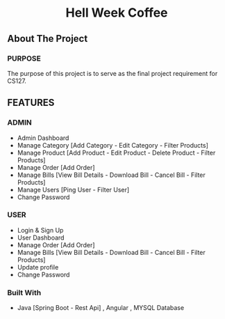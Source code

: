 <h1 align="center">Hell Week Coffee</h1>

## About The Project
<h3>PURPOSE</h3> 

The purpose of this project is to serve as the final project requirement for CS127.

## FEATURES
### ADMIN
* Admin Dashboard
* Manage Category [Add Category - Edit Category - Filter Products]
* Manage Product [Add Product - Edit Product - Delete Product - Filter Products]
* Manage Order [Add Order]
* Manage Bills [View Bill Details - Download Bill - Cancel Bill - Filter Products]
* Manage Users [Ping User - Filter User]  
* Change Password

### USER
* Login & Sign Up
* User Dashboard
* Manage Order [Add Order]
* Manage Bills [View Bill Details - Download Bill - Cancel Bill - Filter Products]
* Update profile
* Change Password

### Built With
* Java [Spring Boot - Rest Api] , Angular , MYSQL Database
